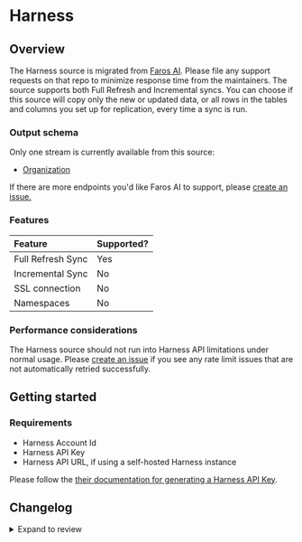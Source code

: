 # Harness

## Overview

The Harness source is migrated from [Faros
AI](https://github.com/faros-ai/airbyte-connectors/tree/main/sources/harness-source).
Please file any support requests on that repo to minimize response time from the
maintainers. The source supports both Full Refresh and Incremental syncs. You
can choose if this source will copy only the new or updated data, or all rows in
the tables and columns you set up for replication, every time a sync is run.

### Output schema

Only one stream is currently available from this source:

- [Organization](https://apidocs.harness.io/tag/Organization#operation/getOrganizationList)

If there are more endpoints you'd like Faros AI to support, please [create an
issue.](https://github.com/faros-ai/airbyte-connectors/issues/new)

### Features

| Feature           | Supported? |
| :---------------- | :--------- |
| Full Refresh Sync | Yes        |
| Incremental Sync  | No         |
| SSL connection    | No         |
| Namespaces        | No         |

### Performance considerations

The Harness source should not run into Harness API limitations under normal
usage. Please [create an
issue](https://github.com/faros-ai/airbyte-connectors/issues/new) if you see any
rate limit issues that are not automatically retried successfully.

## Getting started

### Requirements

- Harness Account Id
- Harness API Key
- Harness API URL, if using a self-hosted Harness instance

Please follow the [their documentation for generating a Harness API
Key](https://ngdocs.harness.io/article/tdoad7xrh9-add-and-manage-api-keys#harness_api_key).

## Changelog

<details>
  <summary>Expand to review</summary>

| Version | Date       | Pull Request                                                   | Subject                                              |
| :------ | :--------- | :------------------------------------------------------------- | :--------------------------------------------------- |
| 0.1.11 | 2024-12-14 | [43874](https://github.com/airbytehq/airbyte/pull/43874) | Starting with this version, the Docker image is now rootless. Please note that this and future versions will not be compatible with Airbyte versions earlier than 0.64 |
| 0.1.10 | 2024-08-03 | [43172](https://github.com/airbytehq/airbyte/pull/43172) | Update dependencies |
| 0.1.9 | 2024-07-27 | [42735](https://github.com/airbytehq/airbyte/pull/42735) | Update dependencies |
| 0.1.8 | 2024-07-20 | [42221](https://github.com/airbytehq/airbyte/pull/42221) | Update dependencies |
| 0.1.7 | 2024-07-13 | [41851](https://github.com/airbytehq/airbyte/pull/41851) | Update dependencies |
| 0.1.6 | 2024-07-10 | [41426](https://github.com/airbytehq/airbyte/pull/41426) | Update dependencies |
| 0.1.5 | 2024-07-09 | [41101](https://github.com/airbytehq/airbyte/pull/41101) | Update dependencies |
| 0.1.4 | 2024-07-06 | [40788](https://github.com/airbytehq/airbyte/pull/40788) | Update dependencies |
| 0.1.3 | 2024-06-25 | [40464](https://github.com/airbytehq/airbyte/pull/40464) | Update dependencies |
| 0.1.2 | 2024-06-22 | [40051](https://github.com/airbytehq/airbyte/pull/40051) | Update dependencies |
| 0.1.1 | 2024-05-20 | [38392](https://github.com/airbytehq/airbyte/pull/38392) | [autopull] base image + poetry + up_to_date |
| 0.1.0 | 2023-10-10 | [31103](https://github.com/airbytehq/airbyte/pull/31103) | Migrate to low code |
| 0.1.23  | 2021-11-16 | [153](https://github.com/faros-ai/airbyte-connectors/pull/153) | Add Harness source and Faros destination's converter |

</details>
